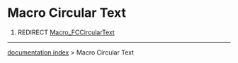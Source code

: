 # Macro Circular Text
1.  REDIRECT [Macro\_FCCircularText](Macro_FCCircularText.md)

---
[documentation index](../README.md) > Macro Circular Text
